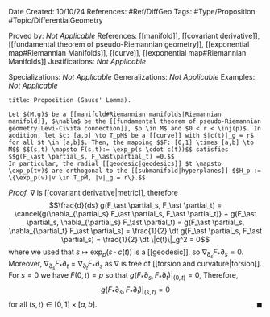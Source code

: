 <div class="topSpace"></div>

Date Created: 10/10/24
References: #Ref/DiffGeo 
Tags: #Type/Proposition #Topic/DifferentialGeometry 

Proved by: <i>Not Applicable</i>
References: [[manifold]], [[covariant derivative]], [[fundamental theorem of pseudo-Riemannian geometry]], [[exponential map#Riemannian Manifolds]], [[curve]], [[exponential map#Riemannian Manifolds]]
Justifications: <i>Not Applicable</i>

Specializations: <i>Not Applicable</i>
Generalizations: <i>Not Applicable</i>
Examples: <i>Not Applicable</i>

``` ad-Proposition
title: Proposition (Gauss' Lemma).

Let $(M,g)$ be a [[manifold#Riemannian manifolds|Riemannian manifold]], $\nabla$ be the [[fundamental theorem of pseudo-Riemannian geometry|Levi-Civita connection]], $p \in M$ and $0 < r < \inj(p)$. In addition, let $c: [a,b] \to T_pM$ be a [[curve]] with $|c(t)|_g = r$ for all $t \in [a,b]$. Then, the mapping $$F: [0,1] \times [a,b] \to M$$ $$(s,t) \mapsto F(s,t):= \exp_p(s \cdot c(t))$$ satisfies $$g(F_\ast \partial_s, F_\ast\partial_t) =0.$$
In particular, the radial [[geodesic|geodesics]] $t \mapsto \exp_p(tv)$ are orthogonal to the [[submanifold|hyperplanes]] $$H_p := \{\exp_p(v)|v \in T_pM, |v|_g = r\}.$$

```

<i>Proof.</i>
$\nabla$ is [[covariant derivative|metric]], therefore $$\frac{d}{ds} g(F_\ast \partial_s, F_\ast \partial_t) = \cancel{g(\nabla_{\partial_s} F_\ast \partial_s, F_\ast \partial_t)} + g(F_\ast \partial_s, \nabla_{\partial_s} F_\ast \partial_t) = g(F_\ast \partial_s, \nabla_{\partial_t} F_\ast \partial_s) = \frac{1}{2} \dt g(F_\ast \partial_s, F_\ast \partial_s) = \frac{1}{2} \dt \|c(t)\|_g^2 = 0$$ where we used that $s \mapsto \exp_p(s \cdot c(t))$ is a [[geodesic]], so $\nabla_{\partial_s}F_\ast \partial_s =0$. Moreover, $\nabla_{\partial_s} F_\ast \partial_t = \nabla_{\partial_t}F_\ast \partial_s$ as $\nabla$ is free of [[torsion and curvature|torsion]]. For $s=0$ we have $F(0,t) = p$ so that $g(F_\ast \partial_s, F_\ast  \partial_t)|_{(0,t)}=0$, Therefore, $$g(F_\ast \partial_s, F_\ast \partial_t)|_{(s,t)} = 0$$ for all $(s,t) \in [0,1] \times [a,b]$.
<span style="float:right;">$\blacksquare$</span>